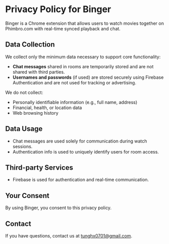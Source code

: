 # Privacy Policy for Binger

Binger is a Chrome extension that allows users to watch movies together on Phimbro.com with real-time synced playback and chat.

## Data Collection
We collect only the minimum data necessary to support core functionality:
- **Chat messages** shared in rooms are temporarily stored and are not shared with third parties.
- **Usernames and passwords** (if used) are stored securely using Firebase Authentication and are not used for tracking or advertising.

We do not collect:
- Personally identifiable information (e.g., full name, address)
- Financial, health, or location data
- Web browsing history

## Data Usage
- Chat messages are used solely for communication during watch sessions.
- Authentication info is used to uniquely identify users for room access.

## Third-party Services
- Firebase is used for authentication and real-time communication.

## Your Consent
By using Binger, you consent to this privacy policy.

## Contact
If you have questions, contact us at tunghx0701@gmail.com.
